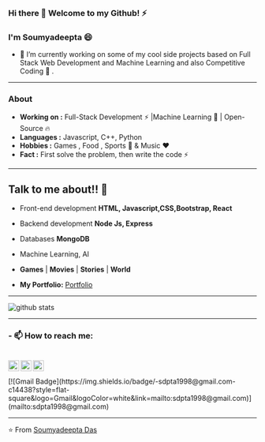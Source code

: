 ### Hi there 👋 Welcome to my Github! ⚡
### I'm Soumyadeepta :smile:


- 🔭 I’m currently working on some of my cool side projects based on Full Stack Web Development and Machine Learning and also Competitive Coding :wrench: .

---------------------------------------------------------------------------------------------------------------------------------------------------------------------------------
### About

-  **Working on :** Full-Stack Development :zap: |Machine Learning :brain: | Open-Source :fire:	
-  **Languages :** Javascript, C++, Python
-  **Hobbies :** Games , Food , Sports :badminton: & Music :heart:
-  **Fact :** First solve the problem, then write the code ⚡ 

---------------------------------------------------------------------------------------------------------------------------------------------------------------------------------

## Talk to me about!! 💬

-  Front-end development **HTML, Javascript,CSS,Bootstrap, React**
-  Backend development  **Node Js, Express**
-  Databases **MongoDB**
-  Machine Learning, AI
-  **Games** | **Movies** | **Stories** | **World**


- **My Portfolio:** [Portfolio](https://soumyadeepta-das.glitch.me/)
---------------------------------------------------------------------------------------------------------------------------------------------------------------------------------

![github stats](https://github-readme-stats.vercel.app/api?username=soumyadeeptadas&show_icons=true)

---------------------------------------------------------------------------------------------------------------------------------------------------------------------------------
### - 📫 How to reach me:
<br>
<a href="https://www.linkedin.com/in/soumyadeepta-das/">
  <img align="left" alt="Linkdein" width="22px" src="https://cdn.jsdelivr.net/npm/simple-icons@v3/icons/linkedin.svg" />
</a>

<a href="https://github.com/soumyadeeptadas">
  <img align="left" alt="Github" width="22px" src="https://cdn.jsdelivr.net/npm/simple-icons@v3/icons/github.svg" />
</a>

<a href="https://codepen.io/soumyadeepta_das">
  <img align="left" alt="Codepen" width="22px" src="https://cdn.jsdelivr.net/npm/simple-icons@v3/icons/codepen.svg" />
</a>
<br>
<br>
[![Gmail Badge](https://img.shields.io/badge/-sdpta1998@gmail.com-c14438?style=flat-square&logo=Gmail&logoColor=white&link=mailto:sdpta1998@gmail.com)](mailto:sdpta1998@gmail.com)


---------------------------------------------------------------------------------------------------------------------------------------------------------------------------------


⭐️ From [Soumyadeepta Das](https://github.com/soumyadeeptadas)



<!--
**soumyadeeptadas/soumyadeeptadas** is a ✨ _special_ ✨ repository because its `README.md` (this file) appears on your GitHub profile.

Here are some ideas to get you started:

- 🔭 I’m currently working on ...
- 🌱 I’m currently learning ...
- 👯 I’m looking to collaborate on ...
- 🤔 I’m looking for help with ...
- 💬 Ask me about ...
- 📫 How to reach me: ...
- 😄 Pronouns: ...
- ⚡ Fun fact: ...
-->


